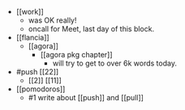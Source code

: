 - [[work]]
  - was OK really!
  - oncall for Meet, last day of this block.
- [[flancia]]
  - [[agora]]
    - [[agora pkg chapter]]
      - will try to get to over 6k words today.
- #push [[22]]
  - [[2]] [[11]]
- [[pomodoros]]
  - #1 write about [[push]] and [[pull]]
